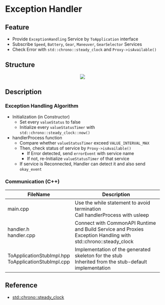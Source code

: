 # Exception Handler

## Feature

- Provide `ExceptionHandling` Service by `ToApplication` interface
- Subscribe `Speed`, `Battery`, `Gear`, `Maneuver`, `GearSelector` Services
- Check Error with `std::chrono::steady_clock` and `Proxy->isAvailable()`

## Structure

<p align="center">
  <img src="https://github.com/SEA-ME-Team4/app-hu/assets/120576021/1db03e01-20b3-40ee-8c85-295543dfdb5e">
</p>

## Description

### Exception Handling Algorithm

- Initialization (in Constructor)
    - Set every `valueStatus` to false
    - Initialize every `valueStatusTimer` with `std::chrono::steady_clock::now()`
- handlerProcess function
    - Compare whether `valueStatusTimer` exceed `VALUE_INTERVAL_MAX`
    - Then, check status of service by `Proxy->isAvailable()`
        - If Error detected, send `errorEvent` with service name
        - If not, re-Initialize `valueStatusTimer` of that service
    - If service is Reconnected, Handler can detect it and also send `okay_event`

### Communication (C++)

| FileName | Description |
| --- | --- |
| main.cpp | Use the while statement to avoid termination <br/> Call handlerProcess with usleep |
| handler.h <br/> handler.cpp | Connect with CommonAPI Runtime and Build Service and Proxies <br/> Exception Handling with std::chrono::steady_clock |
| ToApplicationStubImpl.hpp <br/> ToApplicationStubImpl.cpp | Implementation of the generated skeleton for the stub <br/> Inherited from the stub-default implementation |

## Reference

- [std::chrono::steady_clock](https://en.cppreference.com/w/cpp/chrono/steady_clock)
